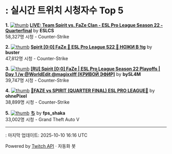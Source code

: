 # : 실시간 트위치 시청자수 Top 5

**1.** [![thumb](https://static-cdn.jtvnw.net/previews-ttv/live_user_eslcs-320x180.jpg)](https://twitch.tv/ESLCS)
**[LIVE: Team Spirit vs. FaZe Clan - ESL Pro League Season 22 - Quarterfinal](https://twitch.tv/ESLCS)** by **ESLCS**<br>58,327명 시청  - Counter-Strike

**2.** [![thumb](https://static-cdn.jtvnw.net/previews-ttv/live_user_buster-320x180.jpg)](https://twitch.tv/buster)
**[Spirit [0:0] FaZe 🔹 ESL Pro League S22 🔹 НОЖИ В !tg](https://twitch.tv/buster)** by **buster**<br>47,812명 시청  - Counter-Strike

**3.** [![thumb](https://static-cdn.jtvnw.net/previews-ttv/live_user_bysl4m-320x180.jpg)](https://twitch.tv/bySL4M)
**[[RU] Spirit [0:0] FaZe | ESL Pro League Season 22 Playoffs | Day 1 /w @WorldEdit @magixxlff [КРИВОЙ ЭФИР]](https://twitch.tv/bySL4M)** by **bySL4M**<br>39,747명 시청  - Counter-Strike

**4.** [![thumb](https://static-cdn.jtvnw.net/previews-ttv/live_user_ohnepixel-320x180.jpg)](https://twitch.tv/ohnePixel)
**[🔴FAZE vs SPIRIT (QUARTER FINAL) ESL PRO LEAGUE🔴](https://twitch.tv/ohnePixel)** by **ohnePixel**<br>38,899명 시청  - Counter-Strike

**5.** [![thumb](https://static-cdn.jtvnw.net/previews-ttv/live_user_fps_shaka-320x180.jpg)](https://twitch.tv/fps_shaka)
**[ち](https://twitch.tv/fps_shaka)** by **fps_shaka**<br>33,002명 시청  - Grand Theft Auto V


---
: 마지막 업데이트: 2025-10-10 16:16 UTC

Powered by [Twitch API](https://dev.twitch.tv/docs/api/reference) · 자동화 봇